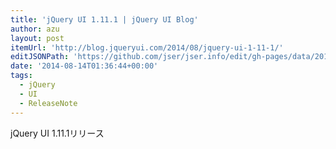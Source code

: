 ```yaml
---
title: 'jQuery UI 1.11.1 | jQuery UI Blog'
author: azu
layout: post
itemUrl: 'http://blog.jqueryui.com/2014/08/jquery-ui-1-11-1/'
editJSONPath: 'https://github.com/jser/jser.info/edit/gh-pages/data/2014/08/index.json'
date: '2014-08-14T01:36:44+00:00'
tags:
  - jQuery
  - UI
  - ReleaseNote
---
```

jQuery UI 1.11.1リリース
